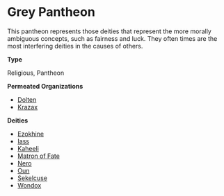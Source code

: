 Grey Pantheon
=============

This pantheon represents those deities that represent the more morally ambiguous concepts, such as fairness and luck. They often times are the most interfering deities in the causes of others.

**Type**

Religious, Pantheon

**Permeated Organizations**

* [Dolten](/w/Ecaros-xohoo/a/dolten-organization)
* [Krazax](/w/Ecaros-xohoo/a/krazax-organization)

**Deities**

* [Ezokhine](/w/Ecaros-xohoo/a/ezokhine-article)
* [Iass](/w/Ecaros-xohoo/a/iass-article)
* [Kaheeli](/w/Ecaros-xohoo/a/kaheeli-article)
* [Matron of Fate](/w/Ecaros-xohoo/a/matron-of-fate-article)
* [Nero](/w/Ecaros-xohoo/a/nero-article)
* [Oun](/w/Ecaros-xohoo/a/oun-article)
* [Sekelcuse](/w/Ecaros-xohoo/a/sekelcuse-article)
* [Wondox](/w/Ecaros-xohoo/a/wondox-article)
